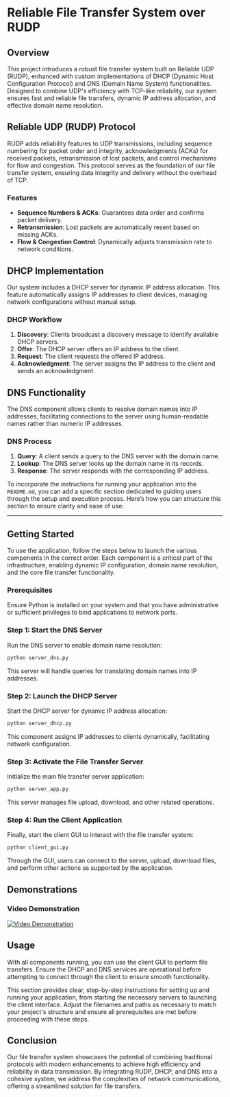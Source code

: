 # Reliable File Transfer System over RUDP

## Overview

This project introduces a robust file transfer system built on Reliable UDP (RUDP), enhanced with custom implementations of DHCP (Dynamic Host Configuration Protocol) and DNS (Domain Name System) functionalities. Designed to combine UDP's efficiency with TCP-like reliability, our system ensures fast and reliable file transfers, dynamic IP address allocation, and effective domain name resolution.

## Reliable UDP (RUDP) Protocol

RUDP adds reliability features to UDP transmissions, including sequence numbering for packet order and integrity, acknowledgments (ACKs) for received packets, retransmission of lost packets, and control mechanisms for flow and congestion. This protocol serves as the foundation of our file transfer system, ensuring data integrity and delivery without the overhead of TCP.

### Features

- **Sequence Numbers & ACKs**: Guarantees data order and confirms packet delivery.
- **Retransmission**: Lost packets are automatically resent based on missing ACKs.
- **Flow & Congestion Control**: Dynamically adjusts transmission rate to network conditions.

## DHCP Implementation

Our system includes a DHCP server for dynamic IP address allocation. This feature automatically assigns IP addresses to client devices, managing network configurations without manual setup.

### DHCP Workflow

1. **Discovery**: Clients broadcast a discovery message to identify available DHCP servers.
2. **Offer**: The DHCP server offers an IP address to the client.
3. **Request**: The client requests the offered IP address.
4. **Acknowledgment**: The server assigns the IP address to the client and sends an acknowledgment.

## DNS Functionality

The DNS component allows clients to resolve domain names into IP addresses, facilitating connections to the server using human-readable names rather than numeric IP addresses.

### DNS Process

1. **Query**: A client sends a query to the DNS server with the domain name.
2. **Lookup**: The DNS server looks up the domain name in its records.
3. **Response**: The server responds with the corresponding IP address.

To incorporate the instructions for running your application into the `README.md`, you can add a specific section dedicated to guiding users through the setup and execution process. Here’s how you can structure this section to ensure clarity and ease of use:

---

## Getting Started

To use the application, follow the steps below to launch the various components in the correct order. Each component is a critical part of the infrastructure, enabling dynamic IP configuration, domain name resolution, and the core file transfer functionality.

### Prerequisites

Ensure Python is installed on your system and that you have administrative or sufficient privileges to bind applications to network ports.

### Step 1: Start the DNS Server

Run the DNS server to enable domain name resolution:

```bash
python server_dns.py
```

This server will handle queries for translating domain names into IP addresses.

### Step 2: Launch the DHCP Server

Start the DHCP server for dynamic IP address allocation:

```bash
python server_dhcp.py
```

This component assigns IP addresses to clients dynamically, facilitating network configuration.

### Step 3: Activate the File Transfer Server

Initialize the main file transfer server application:

```bash
python server_app.py
```

This server manages file upload, download, and other related operations.

### Step 4: Run the Client Application

Finally, start the client GUI to interact with the file transfer system:

```bash
python client_gui.py
```

Through the GUI, users can connect to the server, upload, download files, and perform other actions as supported by the application.

## Demonstrations

### Video Demonstration

[![Video Demonstration](path/to/video_thumbnail.png)](overViewApp.mp4)

## Usage

With all components running, you can use the client GUI to perform file transfers. Ensure the DHCP and DNS services are operational before attempting to connect through the client to ensure smooth functionality.

This section provides clear, step-by-step instructions for setting up and running your application, from starting the necessary servers to launching the client interface. Adjust the filenames and paths as necessary to match your project's structure and ensure all prerequisites are met before proceeding with these steps.

## Conclusion

Our file transfer system showcases the potential of combining traditional protocols with modern enhancements to achieve high efficiency and reliability in data transmission. By integrating RUDP, DHCP, and DNS into a cohesive system, we address the complexities of network communications, offering a streamlined solution for file transfers.
